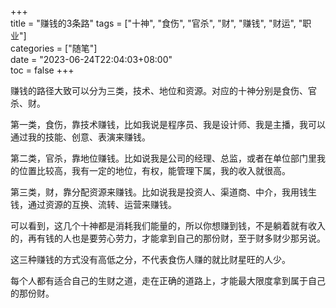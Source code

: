 +++  
title = "赚钱的3条路"
tags = ["十神", "食伤", "官杀", "财", "赚钱", "财运", "职业"]  
categories = ["随笔"]  
date = "2023-06-24T22:04:03+08:00"  
toc = false
+++


赚钱的路径大致可以分为三类，技术、地位和资源。对应的十神分别是食伤、官杀、财。

第一类，食伤，靠技术赚钱，比如我说是程序员、我是设计师、我是主播，我可以通过我的技能、创意、表演来赚钱。

第二类，官杀，靠地位赚钱。比如说我是公司的经理、总监，或者在单位部门里我的位置比较高，我有一定的地位，有权，能管理下属，我的收入就很高。

第三类，财，靠分配资源来赚钱。比如说我是投资人、渠道商、中介，我用钱生钱，通过资源的互换、流转、运营来赚钱。

可以看到，这几个十神都是消耗我们能量的，所以你想赚到钱，不是躺着就有收入的，再有钱的人也是要劳心劳力，才能拿到自己的那份财，至于财多财少那另说。

这三种赚钱的方式没有高低之分，不代表食伤人赚的就比财星旺的人少。

每个人都有适合自己的生财之道，走在正确的道路上，才能最大限度拿到属于自己的那份财。